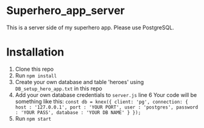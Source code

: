 # Superhero_app_server
This is a server side of my superhero app. Please use PostgreSQL.

# Installation
1. Clone this repo
2. Run `npm install`
3. Create your own database and table 'heroes' using `DB_setup_hero_app.txt` in this repo
4. Add your own database credentials to `server.js` line 6
  Your code will be something like this:
            `const db = knex({
                client: 'pg',
                connection: {
                  host : '127.0.0.1',
                  port : 'YOUR PORT',
                  user : 'postgres',
                  password : 'YOUR PASS',
                  database : 'YOUR DB NAME'
                }
              });`
5. Run `npm start`

